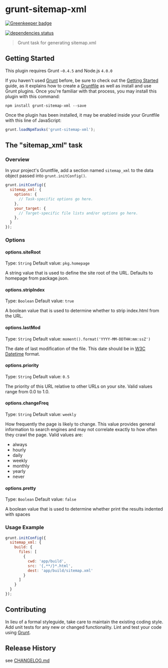 # grunt-sitemap-xml

[![Greenkeeper badge](https://badges.greenkeeper.io/LotusTM/grunt-sitemap-xml.svg)](https://greenkeeper.io/)

[![dependencies status](https://david-dm.org/LotusTM/grunt-sitemap-xml/status.svg)](https://david-dm.org/LotusTM/grunt-sitemap-xml#info=dependencies)

> Grunt task for generating sitemap.xml

## Getting Started
This plugin requires Grunt `~0.4.5` and Node.js `4.0.0`

If you haven't used [Grunt](http://gruntjs.com/) before, be sure to check out the [Getting Started](http://gruntjs.com/getting-started) guide, as it explains how to create a [Gruntfile](http://gruntjs.com/sample-gruntfile) as well as install and use Grunt plugins. Once you're familiar with that process, you may install this plugin with this command:

```shell
npm install grunt-sitemap-xml --save
```

Once the plugin has been installed, it may be enabled inside your Gruntfile with this line of JavaScript:

```js
grunt.loadNpmTasks('grunt-sitemap-xml');
```

## The "sitemap_xml" task

### Overview
In your project's Gruntfile, add a section named `sitemap_xml` to the data object passed into `grunt.initConfig()`.

```js
grunt.initConfig({
  sitemap_xml: {
    options: {
      // Task-specific options go here.
    },
    your_target: {
      // Target-specific file lists and/or options go here.
    },
  }
});
```

### Options

#### options.siteRoot
Type: `String`
Default value: `pkg.homepage`

A string value that is used to define the site root of the URL. Defaults to homepage from package.json.

#### options.stripIndex
Type: `Boolean`
Default value: `true`

A boolean value that is used to determine whether to strip index.html from the URL.

#### options.lastMod
Type: `String`
Default value: `moment().format('YYYY-MM-DDTHH:mm:ssZ')`

The date of last modification of the file. This date should be in [W3C Datetime](http://www.w3.org/TR/NOTE-datetime) format.

#### options.priority
Type: `String`
Default value: `0.5`

The priority of this URL relative to other URLs on your site. Valid values range from 0.0 to 1.0.

#### options.changeFreq
Type: `String`
Default value: `weekly`

How frequently the page is likely to change. This value provides general information to search engines and may not correlate exactly to how often they crawl the page. Valid values are:

 - always
 - hourly
 - daily
 - weekly
 - monthly
 - yearly
 - never

#### options.pretty
Type: `Boolean`
Default value: `false`

A boolean value that is used to determine whether print the results indented with spaces

### Usage Example

```js
grunt.initConfig({
  sitemap_xml: {
    build: {
      files: [
        {
          cwd: 'app/build',
          src: '{,**/}*.html',
          dest: 'app/build/sitemap.xml'
        }
      ]
    }
  }
});
```

## Contributing
In lieu of a formal styleguide, take care to maintain the existing coding style. Add unit tests for any new or changed functionality. Lint and test your code using [Grunt](http://gruntjs.com/).

## Release History
see [CHANGELOG.md](CHANGELOG.md)
